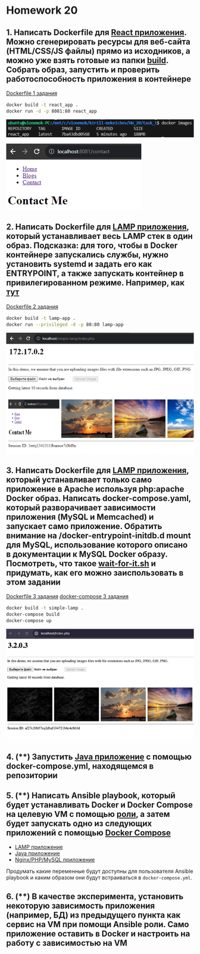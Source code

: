 # Homework 20

## 1. Написать Dockerfile для [React приложения](https://github.com/tms-dos17-onl/_sandbox/tree/main/lecture15/react_nginx). Можно сгенерировать ресурсы для веб-сайта (HTML/CSS/JS файлы) прямо из исходников, а можно уже взять готовые из папки [build](https://github.com/tms-dos17-onl/_sandbox/tree/main/lecture15/react_nginx/build). Собрать образ, запустить и проверить работоспособность приложения в контейнере

[Dockerfile 1 задания](/HW_20/task_1/Dockerfile)

```bash
docker build -t react_app .
docker run -d -p 8081:80 react_app
```

![task1_1](screenshots/task1_1.png)

![task1](screenshots/task1.png)

## 2. Написать Dockerfile для [LAMP приложения](https://github.com/qyjohn/simple-lamp), который устанавливает весь LAMP стек в один образ. Подсказка: для того, чтобы в Docker контейнере запускались службы, нужно установить systemd и задать его как ENTRYPOINT, а также запускать контейнер в привилегированном режиме. Например, как [тут](https://github.com/tms-dos17-onl/_sandbox/blob/main/lecture20/simple-lamp/Dockerfile)

[Dockerfile 2 задания](/HW_20/task_2/Dockerfile)

```bash
docker build -t lamp-app .
docker run --privileged -d -p 80:80 lamp-app
```

![task2](screenshots/task2.png)

## 3. Написать Dockerfile для [LAMP приложения](https://github.com/qyjohn/simple-lamp), который устанавливает только само приложение в Apache используя php:apache Docker образ. Написать docker-compose.yaml, который разворачивает зависимости приложения (MySQL и Memcached) и запускает само приложение. Обратить внимание на /docker-entrypoint-initdb.d mount для MySQL, использование которого описано в документации к MySQL Docker образу. Посмотреть, что такое [wait-for-it.sh](https://github.com/vishnubob/wait-for-it) и придумать, как его можно заиспользовать в этом задании

[Dockerfile 3 задания](task_3/Dockerfile)
[docker-compose 3 задания](task_3/docker-compose.yml)

```bash
docker build -t simple-lamp .
docker-compose build
docker-compose up
```

![task3](screenshots/task3.png)

## 4. (**) Запустить [Java приложение](https://github.com/LorenzoBettini/docker-compose-java-example) с помощью docker-compose.yml, находящемся в репозитории

## 5. (**) Написать Ansible playbook, который будет устанавливать Docker и Docker Compose на целевую VM с помощью [роли](https://galaxy.ansible.com/ui/standalone/roles/geerlingguy/docker/), а затем будет запускать одно из следующих приложений с помощью [Docker Compose](https://stackoverflow.com/questions/62452039/how-to-run-docker-compose-commands-with-ansible)

- [LAMP приложение](https://github.com/qyjohn/simple-lamp)
- [Java приложение](https://github.com/LorenzoBettini/docker-compose-java-example)
- [Nginx/PHP/MySQL приложение](https://github.com/nanoninja/docker-nginx-php-mysql/tree/master)

Продумать какие переменные будут доступны для пользователя Ansible playbook и каким образом они будут встраиваться в ```docker-compose.yml```.

## 6. (**) В качестве эксперимента, установить некоторую зависимость приложения (например, БД) из предыдущего пункта как сервис на VM при помощи Ansible роли. Само приложение оставить в Docker и настроить на работу с зависимостью на VM

